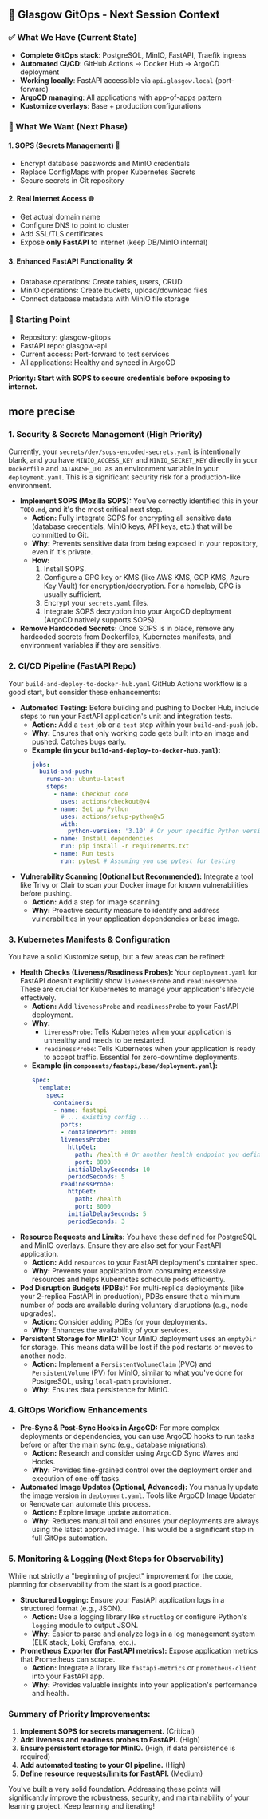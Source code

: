 ## 🎯 Glasgow GitOps - Next Session Context

### ✅ What We Have (Current State)
- **Complete GitOps stack**: PostgreSQL, MinIO, FastAPI, Traefik ingress
- **Automated CI/CD**: GitHub Actions → Docker Hub → ArgoCD deployment
- **Working locally**: FastAPI accessible via `api.glasgow.local` (port-forward)
- **ArgoCD managing**: All applications with app-of-apps pattern
- **Kustomize overlays**: Base + production configurations

### 🎯 What We Want (Next Phase)

#### 1. **SOPS (Secrets Management)** 🔐
- Encrypt database passwords and MinIO credentials
- Replace ConfigMaps with proper Kubernetes Secrets
- Secure secrets in Git repository

#### 2. **Real Internet Access** 🌐
- Get actual domain name 
- Configure DNS to point to cluster
- Add SSL/TLS certificates
- Expose **only FastAPI** to internet (keep DB/MinIO internal)

#### 3. **Enhanced FastAPI Functionality** 🛠️
- Database operations: Create tables, users, CRUD
- MinIO operations: Create buckets, upload/download files
- Connect database metadata with MinIO file storage

### 🚀 Starting Point
- Repository: glasgow-gitops
- FastAPI repo: glasgow-api  
- Current access: Port-forward to test services
- All applications: Healthy and synced in ArgoCD

**Priority: Start with SOPS to secure credentials before exposing to internet.**


## more precise

### 1. Security & Secrets Management (High Priority)

Currently, your `secrets/dev/sops-encoded-secrets.yaml` is intentionally blank, and you have `MINIO_ACCESS_KEY` and `MINIO_SECRET_KEY` directly in your `Dockerfile` and `DATABASE_URL` as an environment variable in your `deployment.yaml`. This is a significant security risk for a production-like environment.

* **Implement SOPS (Mozilla SOPS):** You've correctly identified this in your `TODO.md`, and it's the most critical next step.
    * **Action:** Fully integrate SOPS for encrypting all sensitive data (database credentials, MinIO keys, API keys, etc.) that will be committed to Git.
    * **Why:** Prevents sensitive data from being exposed in your repository, even if it's private.
    * **How:**
        1.  Install SOPS.
        2.  Configure a GPG key or KMS (like AWS KMS, GCP KMS, Azure Key Vault) for encryption/decryption. For a homelab, GPG is usually sufficient.
        3.  Encrypt your `secrets.yaml` files.
        4.  Integrate SOPS decryption into your ArgoCD deployment (ArgoCD natively supports SOPS).
* **Remove Hardcoded Secrets:** Once SOPS is in place, remove any hardcoded secrets from Dockerfiles, Kubernetes manifests, and environment variables if they are sensitive.

### 2. CI/CD Pipeline (FastAPI Repo)

Your `build-and-deploy-to-docker-hub.yaml` GitHub Actions workflow is a good start, but consider these enhancements:

* **Automated Testing:** Before building and pushing to Docker Hub, include steps to run your FastAPI application's unit and integration tests.
    * **Action:** Add a `test` job or a `test` step within your `build-and-push` job.
    * **Why:** Ensures that only working code gets built into an image and pushed. Catches bugs early.
    * **Example (in your `build-and-deploy-to-docker-hub.yaml`):**
        ```yaml
        jobs:
          build-and-push:
            runs-on: ubuntu-latest
            steps:
              - name: Checkout code
                uses: actions/checkout@v4
              - name: Set up Python
                uses: actions/setup-python@v5
                with:
                  python-version: '3.10' # Or your specific Python version
              - name: Install dependencies
                run: pip install -r requirements.txt
              - name: Run tests
                run: pytest # Assuming you use pytest for testing
        ```
* **Vulnerability Scanning (Optional but Recommended):** Integrate a tool like Trivy or Clair to scan your Docker image for known vulnerabilities before pushing.
    * **Action:** Add a step for image scanning.
    * **Why:** Proactive security measure to identify and address vulnerabilities in your application dependencies or base image.

### 3. Kubernetes Manifests & Configuration

You have a solid Kustomize setup, but a few areas can be refined:

* **Health Checks (Liveness/Readiness Probes):** Your `deployment.yaml` for FastAPI doesn't explicitly show `livenessProbe` and `readinessProbe`. These are crucial for Kubernetes to manage your application's lifecycle effectively.
    * **Action:** Add `livenessProbe` and `readinessProbe` to your FastAPI deployment.
    * **Why:**
        * `livenessProbe`: Tells Kubernetes when your application is unhealthy and needs to be restarted.
        * `readinessProbe`: Tells Kubernetes when your application is ready to accept traffic. Essential for zero-downtime deployments.
    * **Example (in `components/fastapi/base/deployment.yaml`):**
        ```yaml
        spec:
          template:
            spec:
              containers:
              - name: fastapi
                # ... existing config ...
                ports:
                - containerPort: 8000
                livenessProbe:
                  httpGet:
                    path: /health # Or another health endpoint you define
                    port: 8000
                  initialDelaySeconds: 10
                  periodSeconds: 5
                readinessProbe:
                  httpGet:
                    path: /health
                    port: 8000
                  initialDelaySeconds: 5
                  periodSeconds: 3
        ```
* **Resource Requests and Limits:** You have these defined for PostgreSQL and MinIO overlays. Ensure they are also set for your FastAPI application.
    * **Action:** Add `resources` to your FastAPI deployment's container spec.
    * **Why:** Prevents your application from consuming excessive resources and helps Kubernetes schedule pods efficiently.
* **Pod Disruption Budgets (PDBs):** For multi-replica deployments (like your 2-replica FastAPI in production), PDBs ensure that a minimum number of pods are available during voluntary disruptions (e.g., node upgrades).
    * **Action:** Consider adding PDBs for your deployments.
    * **Why:** Enhances the availability of your services.
* **Persistent Storage for MinIO:** Your MinIO deployment uses an `emptyDir` for storage. This means data will be lost if the pod restarts or moves to another node.
    * **Action:** Implement a `PersistentVolumeClaim` (PVC) and `PersistentVolume` (PV) for MinIO, similar to what you've done for PostgreSQL, using `local-path` provisioner.
    * **Why:** Ensures data persistence for MinIO.

### 4. GitOps Workflow Enhancements

* **Pre-Sync & Post-Sync Hooks in ArgoCD:** For more complex deployments or dependencies, you can use ArgoCD hooks to run tasks before or after the main sync (e.g., database migrations).
    * **Action:** Research and consider using ArgoCD Sync Waves and Hooks.
    * **Why:** Provides fine-grained control over the deployment order and execution of one-off tasks.
* **Automated Image Updates (Optional, Advanced):** You manually update the image version in `deployment.yaml`. Tools like ArgoCD Image Updater or Renovate can automate this process.
    * **Action:** Explore image update automation.
    * **Why:** Reduces manual toil and ensures your deployments are always using the latest approved image. This would be a significant step in full GitOps automation.

### 5. Monitoring & Logging (Next Steps for Observability)

While not strictly a "beginning of project" improvement for the *code*, planning for observability from the start is a good practice.

* **Structured Logging:** Ensure your FastAPI application logs in a structured format (e.g., JSON).
    * **Action:** Use a logging library like `structlog` or configure Python's `logging` module to output JSON.
    * **Why:** Easier to parse and analyze logs in a log management system (ELK stack, Loki, Grafana, etc.).
* **Prometheus Exporter (for FastAPI metrics):** Expose application metrics that Prometheus can scrape.
    * **Action:** Integrate a library like `fastapi-metrics` or `prometheus-client` into your FastAPI app.
    * **Why:** Provides valuable insights into your application's performance and health.

### Summary of Priority Improvements:

1.  **Implement SOPS for secrets management.** (Critical)
2.  **Add liveness and readiness probes to FastAPI.** (High)
3.  **Ensure persistent storage for MinIO.** (High, if data persistence is required)
4.  **Add automated testing to your CI pipeline.** (High)
5.  **Define resource requests/limits for FastAPI.** (Medium)

You've built a very solid foundation. Addressing these points will significantly improve the robustness, security, and maintainability of your learning project. Keep learning and iterating!
